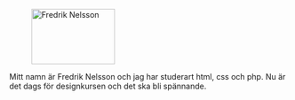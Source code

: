 <figure class="figure left">
<a href="http://www.student.bth.se/~frks18/dbwebb-kurser/htmlphp/me/kmom01/me1/img/fredrik-small.JPG"><img src="http://www.student.bth.se/~frks18/dbwebb-kurser/htmlphp/me/kmom01/me1/img/fredrik-small.JPG" alt="Fredrik Nelsson" height="100" width="150" /></a>
</figure>

Mitt namn är Fredrik Nelsson och jag har studerart html, css och php. Nu är det dags för designkursen och det ska bli spännande.
